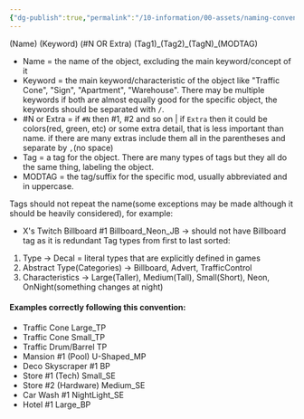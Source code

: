 ```yaml
---
{"dg-publish":true,"permalink":"/10-information/00-assets/naming-convention/witt-s-preference/","created":"2024-08-31T19:29:50.128+07:00","updated":"2024-08-31T21:24:41.068+07:00"}
---
```


(Name) (Keyword) (#N OR Extra) (Tag1)\_(Tag2)\_(TagN)\_(MODTAG)
- Name = the name of the object, excluding the main keyword/concept of it
- Keyword = the main keyword/characteristic of the object like "Traffic Cone", "Sign", "Apartment", "Warehouse". There may be multiple keywords if both are almost equally good for the specific object, the keywords should be separated with `/`.
- \#N or Extra = if `#N` then #1, #2 and so on | if `Extra` then it could be colors(red, green, etc) or some extra detail, that is less important than name. if there are many extras include them all in the parentheses and separate by `,`(no space)
- Tag = a tag for the object. There are many types of tags but they all do the same thing, labeling the object.
- MODTAG = the tag/suffix for the specific mod, usually abbreviated and in uppercase.

Tags should not repeat the name(some exceptions may be made although it should be heavily considered), for example:
-   X's Twitch Billboard #1 Billboard_Neon_JB → should not have Billboard tag as it is redundant 
Tag types from first to last sorted:
1. Type → Decal = literal types that are explicitly defined in games
2. Abstract Type(Categories) → Billboard, Advert, TrafficControl 
3. Characteristics → Large(Taller), Medium(Tall), Small(Short), Neon, OnNight(something changes at night)

#### Examples correctly following this convention:
- Traffic Cone Large_TP
- Traffic Cone Small_TP
- Traffic Drum/Barrel TP
- Mansion #1 (Pool)  U-Shaped_MP
- Deco Skyscraper #1 BP
- Store #1 (Tech) Small_SE
- Store #2 (Hardware) Medium_SE
- Car Wash #1 NightLight_SE
- Hotel #1 Large_BP
